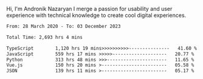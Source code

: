 Hi, I'm Andronik Nazaryan
I merge a passion for usability and user experience with technical knowledge to create cool digital experiences.


<!--START_SECTION:waka-->

```txt
From: 28 March 2020 - To: 03 December 2023

Total Time: 2,693 hrs 4 mins

TypeScript        1,120 hrs 19 mins>>>>>>>>>>---------------   41.60 %
JavaScript        559 hrs 17 mins >>>>>--------------------   20.77 %
Python            313 hrs 48 mins >>>----------------------   11.65 %
Vue.js            150 hrs 20 mins >------------------------   05.58 %
JSON              139 hrs 11 mins >------------------------   05.17 %
```

<!--END_SECTION:waka-->
